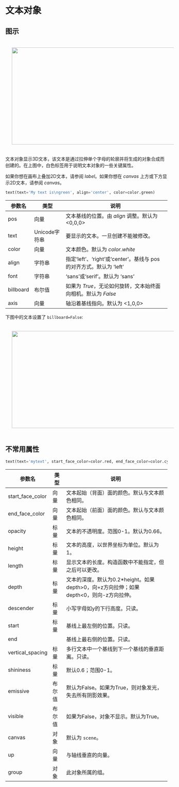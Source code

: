 # 文本对象

## 图示
<img src="https://cdn.phycat.cn/localediter/202405171713147.png" width="660px" height="302px" style="display: inline;margin:20px">

文本对象显示3D文本，该文本是通过拉伸单个字母的轮廓并将生成的对象合成而创建的。在上图中，白色标签用于说明文本对象的一些关键属性。

如果你想在画布上叠加2D文本，请参阅 *label*。如果你想在 *canvas* 上方或下方显示2D文本，请参阅 *canvas*。

```python
text(text='My text is\ngreen', align='center', color=color.green)
```

| 参数名             | 类型     | 说明                                         |
|-------------------|----------|----------------------------------------------|
| pos               | 向量     | 文本基线的位置。由 *align* 调整。默认为 &lt;0,0,0&gt; |
| text              | Unicode字符串 | 要显示的文本。一旦创建不能被修改。              |
| color             | 向量     | 文本颜色。默认为 *color.white*                |
| align             | 字符串   | 指定‘left’、‘right’或‘center’。基线与 pos 的对齐方式。默认为 ‘left’ |
| font              | 字符串   | ‘sans’或‘serif’。默认为 ‘sans’                |
| billboard         | 布尔值   | 如果为 *True*，无论如何旋转，文本始终面向相机。默认为 *False* |
| axis              | 向量     | 轴沿着基线指向。默认为 &lt;1,0,0&gt;           |

下图中的文本设置了 `billboard=False`:

<img src="https://cdn.phycat.cn/localediter/202405171713148.png" width="660px" height="302px" style="display: inline;margin:20px">

## 不常用属性

```python
text(text='mytext', start_face_color=color.red, end_face_color=color.cyan)
```

| 参数名             | 类型     | 说明                                         |
|-------------------|----------|----------------------------------------------|
| start_face_color  | 向量     | 文本起始（背面）面的颜色。默认与文本颜色相同。 |
| end_face_color    | 向量     | 文本起始（前面）面的颜色。默认与文本颜色相同。 |
| opacity           | 标量     | 文本的不透明度。范围0-1。默认为0.66。         |
| height            | 标量     | 文本的高度，以世界坐标为单位。默认为1。        |
| length            | 标量     | 显示文本的长度。构造函数中不能指定，但之后可以更改。 |
| depth             | 标量     | 文本的深度。默认为0.2*height。如果depth>0，向+z方向拉伸；如果depth<0，则向-z方向拉伸。|
| descender         | 标量     | 小写字母如y的下行高度。只读。                  |
| start             | 标量     | 基线上最左侧的位置。只读。                    |
| end               |          | 基线上最右侧的位置。只读。                    |
| vertical_spacing  | 标量     | 多行文本中一个基线到下一个基线的垂直距离。只读。|
| shininess         | 标量     | 默认0.6；范围0-1。                             |
| emissive          | 布尔值   | 默认为False。如果为True，则对象发光，失去所有阴影效果。 |
| visible           | 布尔值   | 如果为False，对象不显示。默认为True。          |
| canvas            | 对象     | 默认为 `scene`。                              |
| up                | 向量     | 与轴线垂直的向量。                            |
| group             | 对象     | 此对象所属的组。

